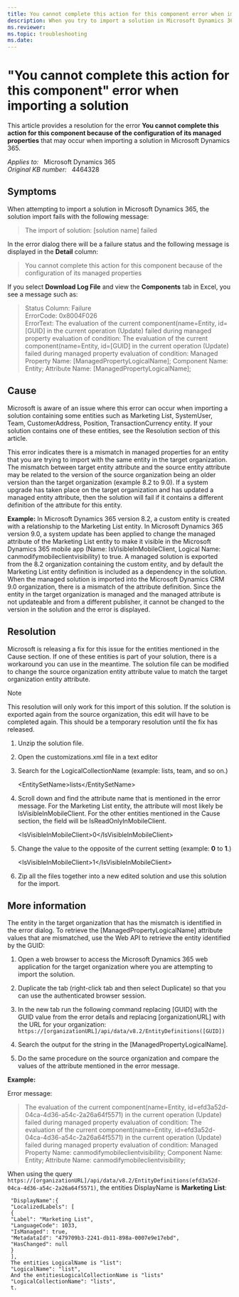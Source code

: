 ```yaml
---
title: You cannot complete this action for this component error when importing a solution
description: When you try to import a solution in Microsoft Dynamics 365, you may receive an error that states you cannot complete this action for this component because of the configuration of its managed properties. Provides a resolution.
ms.reviewer:  
ms.topic: troubleshooting
ms.date: 
---
```

# "You cannot complete this action for this component" error when importing a solution

This article provides a resolution for the error **You cannot complete this action for this component because of the configuration of its managed properties** that may occur when importing a solution in Microsoft Dynamics 365.

_Applies to:_ &nbsp; Microsoft Dynamics 365  
_Original KB number:_ &nbsp; 4464328

## Symptoms

When attempting to import a solution in Microsoft Dynamics 365, the solution import fails with the following message:

> The import of solution: [solution name] failed

In the error dialog there will be a failure status and the following message is displayed in the **Detail** column:

> You cannot complete this action for this component because of the configuration of its managed properties

If you select **Download Log File** and view the **Components** tab in Excel, you see a message such as:

> Status Column: Failure  
ErrorCode: 0x8004F026  
ErrorText: The evaluation of the current component(name=Entity, id=[GUID] in the current operation (Update) failed during managed property evaluation of condition: The evaluation of the current component(name=Entity, id=[GUID] in the current operation (Update) failed during managed property evaluation of condition: Managed Property Name: [ManagedPropertyLogicalName]; Component Name: Entity; Attribute Name: [ManagedPropertyLogicalName];

## Cause

Microsoft is aware of an issue where this error can occur when importing a solution containing some entities such as Marketing List, SystemUser, Team, CustomerAddress, Position, TransactionCurrency entity. If your solution contains one of these entities, see the Resolution section of this article.

This error indicates there is a mismatch in managed properties for an entity that you are trying to import with the same entity in the target organization. The mismatch between target entity attribute and the source entity attribute may be related to the version of the source organization being an older version than the target organization (example 8.2 to 9.0). If a system upgrade has taken place on the target organization and has updated a managed entity attribute, then the solution will fail if it contains a different definition of the attribute for this entity.

**Example:** In Microsoft Dynamics 365 version 8.2, a custom entity is created with a relationship to the Marketing List entity. In Microsoft Dynamics 365 version 9.0, a system update has been applied to change the managed attribute of the Marketing List entity to make it visible in the Microsoft Dynamics 365 mobile app (Name: IsVisibleInMobileClient, Logical Name: canmodifymobileclientvisibility) to true. A managed solution is exported from the 8.2 organization containing the custom entity, and by default the Marketing List entity definition is included as a dependency in the solution. When the managed solution is imported into the Microsoft Dynamics CRM 9.0 organization, there is a mismatch of the attribute definition. Since the entity in the target organization is managed and the managed attribute is not updateable and from a different publisher, it cannot be changed to the version in the solution and the error is displayed.

## Resolution

Microsoft is releasing a fix for this issue for the entities mentioned in the Cause section. If one of these entities is part of your solution, there is a workaround you can use in the meantime. The solution file can be modified to change the source organization entity attribute value to match the target organization entity attribute.

> [!NOTE]
> This resolution will only work for this import of this solution. If the solution is exported again from the source organization, this edit will have to be completed again. This should be a temporary resolution until the fix has released.

1. Unzip the solution file.
2. Open the customizations.xml file in a text editor
3. Search for the LogicalCollectionName (example: lists, team, and so on.)

   \<EntitySetName>lists\</EntitySetName>

4. Scroll down and find the attribute name that is mentioned in the error message. For the Marketing List entity, the attribute will most likely be IsVisibleInMobileClient. For the other entities mentioned in the Cause section, the field will be IsReadOnlyInMobileClient.

   \<IsVisibleInMobileClient>0\</IsVisibleInMobileClient>

5. Change the value to the opposite of the current setting (example: **0** to **1**.)

    \<IsVisibleInMobileClient>1\</IsVisibleInMobileClient>

6. Zip all the files together into a new edited solution and use this solution for the import.

## More information

The entity in the target organization that has the mismatch is identified in the error dialog. To retrieve the [ManagedPropertyLogicalName] attribute values that are mismatched, use the Web API to retrieve the entity identified by the GUID:

1. Open a web browser to access the Microsoft Dynamics 365 web application for the target organization where you are attempting to import the solution.
2. Duplicate the tab (right-click tab and then select Duplicate) so that you can use the authenticated browser session.

3. In the new tab run the following command replacing [GUID] with the GUID value from the error details and replacing [organizationURL] with the URL for your organization: `https://[organizationURL]/api/data/v8.2/EntityDefinitions([GUID])`

4. Search the output for the string in the [ManagedPropertyLogicalName].
5. Do the same procedure on the source organization and compare the values of the attribute mentioned in the error message.

**Example:**

Error message:

> The evaluation of the current component(name=Entity, id=efd3a52d-04ca-4d36-a54c-2a26a64f5571) in the current operation (Update) failed during managed property evaluation of condition: The evaluation of the current component(name=Entity, id=efd3a52d-04ca-4d36-a54c-2a26a64f5571) in the current operation (Update) failed during managed property evaluation of condition: Managed Property Name: canmodifymobileclientvisibility; Component Name: Entity; Attribute Name: canmodifymobileclientvisibility;

When using the query `https://[organizationURL]/api/data/v8.2/EntityDefinitions(efd3a52d-04ca-4d36-a54c-2a26a64f5571)`, the entities DisplayName is **Marketing List**:

```console
 "DisplayName":{
 "LocalizedLabels": [
 {
 "Label": "Marketing List",
 "LanguageCode": 1033,
 "IsManaged": true,
 "MetadataId": "479709b3-2241-db11-898a-0007e9e17ebd",
 "HasChanged": null
 }
 ],
 The entities LogicalName is "list":
 "LogicalName": "list",
 And the entitiesLogicalCollectionName is "lists"
 "LogicalCollectionName": "lists",
 t.
```
